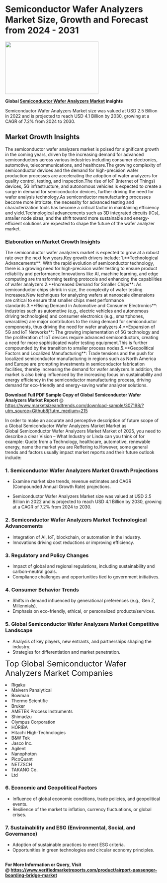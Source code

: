<H1>Semiconductor Wafer Analyzers Market Size, Growth and Forecast from 2024 - 2031</H1><img class="aligncenter size-medium wp-image-584254" src="https://thirdeyenews.in/wp-content/uploads/2024/09/Global-Market-Research-300x168.jpeg" alt="" width="300" height="168" /><p><strong>Global&nbsp;<a href="https://www.marketsizeandtrends.com/download-sample/307198/?utm_source=Github8j?utm_medium=215">Semiconductor Wafer Analyzers Market</a> Insights</strong></p><p>Semiconductor Wafer Analyzers Market size was valued at USD 2.5 Billion in 2022 and is projected to reach USD 4.1 Billion by 2030, growing at a CAGR of 7.2% from 2024 to 2030.</p><p><h2>Market Growth Insights</h2> The semiconductor wafer analyzers market is poised for significant growth in the coming years, driven by the increasing demand for advanced semiconductors across various industries including consumer electronics, automotive, telecommunications, and healthcare.The growing complexity of semiconductor devices and the demand for high-precision wafer production processes are accelerating the adoption of wafer analyzers for quality control, testing, and inspection.The rise of IoT (Internet of Things) devices, 5G infrastructure, and autonomous vehicles is expected to create a surge in demand for semiconductor devices, further driving the need for wafer analysis technology.As semiconductor manufacturing processes become more intricate, the necessity for advanced testing and characterization tools has become a critical factor in maintaining efficiency and yield.Technological advancements such as 3D integrated circuits (ICs), smaller node sizes, and the shift toward more sustainable and energy-efficient solutions are expected to shape the future of the wafer analyzer market. <h3>Elaboration on Market Growth Insights</h3> The semiconductor wafer analyzers market is expected to grow at a robust rate over the next few years.Key growth drivers include: 1.**Technological Advancements**: With the rapid evolution of semiconductor technology, there is a growing need for high-precision wafer testing to ensure product reliability and performance.Innovations like AI, machine learning, and edge computing are transforming testing protocols and enhancing the capabilities of wafer analyzers.2.**Increased Demand for Smaller Chips**: As semiconductor chips shrink in size, the complexity of wafer testing increases.New techniques for analyzing wafers at nanoscale dimensions are critical to ensure that smaller chips meet performance standards.3.**Rising Demand in Automotive and Consumer Electronics**: Industries such as automotive (e.g., electric vehicles and autonomous driving technologies) and consumer electronics (e.g., smartphones, wearables) are major contributors to the rising demand for semiconductor components, thus driving the need for wafer analyzers.4.**Expansion of 5G and IoT Networks**: The growing implementation of 5G technology and the proliferation of IoT devices require advanced semiconductors, creating a need for more sophisticated wafer testing equipment.This is further compounded by the transition to smaller process nodes.5.**Geopolitical Factors and Localized Manufacturing**: Trade tensions and the push for localized semiconductor manufacturing in regions such as North America and Europe are prompting investments in semiconductor fabrication facilities, thereby increasing the demand for wafer analyzers.In addition, the market is also being influenced by the increasing focus on sustainability and energy efficiency in the semiconductor manufacturing process, driving demand for eco-friendly and energy-saving wafer analyzer solutions.</p><p><span class=""><strong>Download Full PDF Sample Copy of Global Semiconductor Wafer Analyzers Market Report</strong> @ <a href="https://www.marketsizeandtrends.com/download-sample/307198/?utm_source=Github8j?utm_medium=215" target="_blank">https://www.marketsizeandtrends.com/download-sample/307198/?utm_source=Github8j?utm_medium=215</a></span></p><p>In order to make an accurate and perceptive description of future scope of a Global&nbsp;Semiconductor Wafer Analyzers Market Market as Global&nbsp;Semiconductor Wafer Analyzers Market Market of 2025, you need to describe a clear Vision &ndash; What Industry or Linda can you think of for example: Quote from a Technology, healthcare, automotive, renewable energy, name the market you are Reffering to.However, some general trends and factors usually impact market reports and their future outlook include:</p><h3>1.&nbsp;<strong>Semiconductor Wafer Analyzers Market Growth Projections</strong></h3><ul><li>Examine market size trends, revenue estimates and CAGR (Compounded Annual Growth Rate) projections.</li><li><p>Semiconductor Wafer Analyzers Market size was valued at USD 2.5 Billion in 2022 and is projected to reach USD 4.1 Billion by 2030, growing at a CAGR of 7.2% from 2024 to 2030.</p></li></ul><h3>2.&nbsp;<strong>Semiconductor Wafer Analyzers Market Technological Advancements</strong></h3><ul><li>Integration of AI, IoT, blockchain, or automation in the industry.</li><li>Innovations driving cost reductions or improving efficiency.</li></ul><h3>3.&nbsp;<strong>Regulatory and Policy Changes</strong></h3><ul><li>Impact of global and regional regulations, including sustainability and carbon-neutral goals.</li><li>Compliance challenges and opportunities tied to government initiatives.</li></ul><h3>4.&nbsp;<strong>Consumer Behavior Trends</strong></h3><ul><li>Shifts in demand influenced by generational preferences (e.g., Gen Z, Millennials).</li><li>Emphasis on eco-friendly, ethical, or personalized products/services.</li></ul><h3>5.&nbsp;<strong>Global Semiconductor Wafer Analyzers Market Competitive Landscape</strong></h3><ul><li>Analysis of key players, new entrants, and partnerships shaping the industry.</li><li>Strategies for differentiation and market penetration.</li></ul><p data-pm-slice="1 1 []"><span style="color: inherit; font-family: inherit; font-size: 25px;">Top Global Semiconductor Wafer Analyzers Market Companies</span></p><div class="" data-test-id=""><p><li>Rigaku</li><li> Malvern Panalytical</li><li> Bowman</li><li> Thermo Scientific</li><li> Bruker</li><li> AMETEK Process Instruments</li><li> Shimadzu</li><li> Olympus Corporation</li><li> HORIBA</li><li> Hitachi High-Technologies</li><li> B&W Tek</li><li> Jasco Inc.</li><li> Agilent</li><li> Nanophoton</li><li> PicoQuant</li><li> NETZSCH</li><li> TAKANO Co.</li><li>Ltd</li></p></div><h3>6.&nbsp;<strong>Economic and Geopolitical Factors</strong></h3><ul><li>Influence of global economic conditions, trade policies, and geopolitical events.</li><li>Resilience of the market to inflation, currency fluctuations, or global crises.</li></ul><h3>7.&nbsp;<strong>Sustainability and ESG (Environmental, Social, and Governance)</strong></h3><ul><li>Adoption of sustainable practices to meet ESG criteria.</li><li>Opportunities in green technologies and circular economy principles.</li></ul><h2><strong style="font-size: 14px;">For More Information or Query, Visit @&nbsp;</strong><a style="background-color: #ffffff; font-size: 14px;" href="https://www.marketsizeandtrends.com/report/semiconductor-wafer-analyzers-market/" target="_blank">https://www.verifiedmarketreports.com/product/airport-passenger-boarding-bridge-market</a></h2>